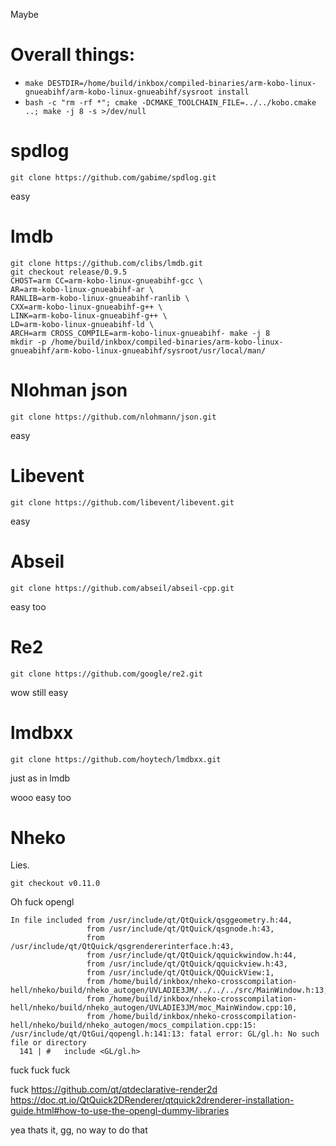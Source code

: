 Maybe

# Overall things:
- `make DESTDIR=/home/build/inkbox/compiled-binaries/arm-kobo-linux-gnueabihf/arm-kobo-linux-gnueabihf/sysroot install`
- `bash -c "rm -rf *"; cmake -DCMAKE_TOOLCHAIN_FILE=../../kobo.cmake ..; make -j 8 -s >/dev/null`

# spdlog

```
git clone https://github.com/gabime/spdlog.git
```
easy

# lmdb

```
git clone https://github.com/clibs/lmdb.git
git checkout release/0.9.5
CHOST=arm CC=arm-kobo-linux-gnueabihf-gcc \
AR=arm-kobo-linux-gnueabihf-ar \
RANLIB=arm-kobo-linux-gnueabihf-ranlib \
CXX=arm-kobo-linux-gnueabihf-g++ \
LINK=arm-kobo-linux-gnueabihf-g++ \
LD=arm-kobo-linux-gnueabihf-ld \
ARCH=arm CROSS_COMPILE=arm-kobo-linux-gnueabihf- make -j 8
mkdir -p /home/build/inkbox/compiled-binaries/arm-kobo-linux-gnueabihf/arm-kobo-linux-gnueabihf/sysroot/usr/local/man/
```

# Nlohman json

```
git clone https://github.com/nlohmann/json.git
```
easy


# Libevent

```
git clone https://github.com/libevent/libevent.git
```
easy

# Abseil
```
git clone https://github.com/abseil/abseil-cpp.git
```
easy too

# Re2

```
git clone https://github.com/google/re2.git
````
wow still easy

# lmdbxx
```
git clone https://github.com/hoytech/lmdbxx.git
```
just as in lmdb

wooo easy too

# Nheko
Lies.
```
git checkout v0.11.0
```
Oh fuck opengl

```
In file included from /usr/include/qt/QtQuick/qsggeometry.h:44,
                 from /usr/include/qt/QtQuick/qsgnode.h:43,
                 from /usr/include/qt/QtQuick/qsgrendererinterface.h:43,
                 from /usr/include/qt/QtQuick/qquickwindow.h:44,
                 from /usr/include/qt/QtQuick/qquickview.h:43,
                 from /usr/include/qt/QtQuick/QQuickView:1,
                 from /home/build/inkbox/nheko-crosscompilation-hell/nheko/build/nheko_autogen/UVLADIE3JM/../../../src/MainWindow.h:13,
                 from /home/build/inkbox/nheko-crosscompilation-hell/nheko/build/nheko_autogen/UVLADIE3JM/moc_MainWindow.cpp:10,
                 from /home/build/inkbox/nheko-crosscompilation-hell/nheko/build/nheko_autogen/mocs_compilation.cpp:15:
/usr/include/qt/QtGui/qopengl.h:141:13: fatal error: GL/gl.h: No such file or directory
  141 | #   include <GL/gl.h>
```
fuck fuck fuck

fuck
https://github.com/qt/qtdeclarative-render2d
https://doc.qt.io/QtQuick2DRenderer/qtquick2drenderer-installation-guide.html#how-to-use-the-opengl-dummy-libraries

yea thats it, gg, no way to do that
